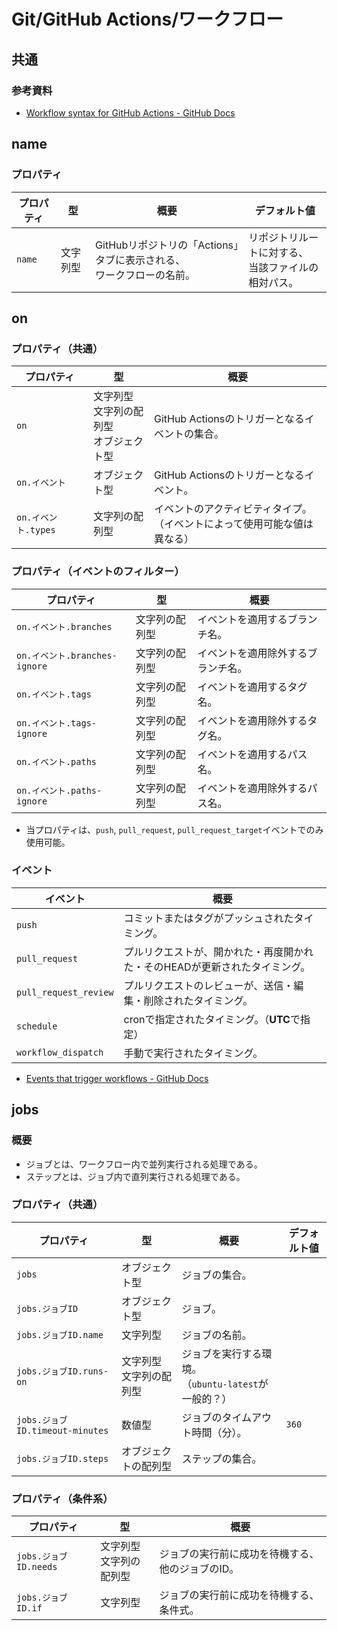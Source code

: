 # Git/GitHub Actions/ワークフロー

## 共通

### 参考資料

- [Workflow syntax for GitHub Actions - GitHub Docs](https://docs.github.com/en/actions/using-workflows/workflow-syntax-for-github-actions)

## name

### プロパティ

| プロパティ | 型       | 概要                                                         | デフォルト値                                             |
| ---------- | -------- | ------------------------------------------------------------ | -------------------------------------------------------- |
| `name`     | 文字列型 | GitHubリポジトリの「Actions」タブに表示される、<br />ワークフローの名前。 | リポジトリルートに対する、<br />当該ファイルの相対パス。 |

## on

### プロパティ（共通）

| プロパティ          | 型                                               | 概要                                                         |
| ------------------- | ------------------------------------------------ | ------------------------------------------------------------ |
| `on`                | 文字列型<br />文字列の配列型<br />オブジェクト型 | GitHub Actionsのトリガーとなるイベントの集合。               |
| `on.イベント`       | オブジェクト型                                   | GitHub Actionsのトリガーとなるイベント。                     |
| `on.イベント.types` | 文字列の配列型                                   | イベントのアクティビティタイプ。<br />（イベントによって使用可能な値は異なる） |

### プロパティ（イベントのフィルター）

| プロパティ                    | 型             | 概要                               |
| ----------------------------- | -------------- | ---------------------------------- |
| `on.イベント.branches`        | 文字列の配列型 | イベントを適用するブランチ名。     |
| `on.イベント.branches-ignore` | 文字列の配列型 | イベントを適用除外するブランチ名。 |
| `on.イベント.tags`            | 文字列の配列型 | イベントを適用するタグ名。         |
| `on.イベント.tags-ignore`     | 文字列の配列型 | イベントを適用除外するタグ名。     |
| `on.イベント.paths`           | 文字列の配列型 | イベントを適用するパス名。         |
| `on.イベント.paths-ignore`    | 文字列の配列型 | イベントを適用除外するパス名。     |

- 当プロパティは、`push`, `pull_request`, `pull_request_target`イベントでのみ使用可能。

### イベント

| イベント              | 概要                                                         |
| --------------------- | ------------------------------------------------------------ |
| `push`                | コミットまたはタグがプッシュされたタイミング。               |
| `pull_request`        | プルリクエストが、開かれた・再度開かれた・そのHEADが更新されたタイミング。 |
| `pull_request_review` | プルリクエストのレビューが、送信・編集・削除されたタイミング。 |
| `schedule`            | cronで指定されたタイミング。（**UTC**で指定）                |
| `workflow_dispatch`   | 手動で実行されたタイミング。                                 |

- [Events that trigger workflows - GitHub Docs](https://docs.github.com/en/actions/using-workflows/events-that-trigger-workflows)

## jobs

### 概要

- ジョブとは、ワークフロー内で並列実行される処理である。
- ステップとは、ジョブ内で直列実行される処理である。

### プロパティ（共通）

| プロパティ                      | 型                           | 概要                                                      | デフォルト値 |
| ------------------------------- | ---------------------------- | --------------------------------------------------------- | ------------ |
| `jobs`                          | オブジェクト型               | ジョブの集合。                                            |              |
| `jobs.ジョブID`                 | オブジェクト型               | ジョブ。                                                  |              |
| `jobs.ジョブID.name`            | 文字列型                     | ジョブの名前。                                            |              |
| `jobs.ジョブID.runs-on`         | 文字列型<br />文字列の配列型 | ジョブを実行する環境。<br />（`ubuntu-latest`が一般的？） |              |
| `jobs.ジョブID.timeout-minutes` | 数値型                       | ジョブのタイムアウト時間（分）。                          | `360`        |
| `jobs.ジョブID.steps`           | オブジェクトの配列型         | ステップの集合。                                          |              |

### プロパティ（条件系）

| プロパティ            | 型                           | 概要                                             |
| --------------------- | ---------------------------- | ------------------------------------------------ |
| `jobs.ジョブID.needs` | 文字列型<br />文字列の配列型 | ジョブの実行前に成功を待機する、他のジョブのID。 |
| `jobs.ジョブID.if`    | 文字列型                     | ジョブの実行前に成功を待機する、条件式。         |
